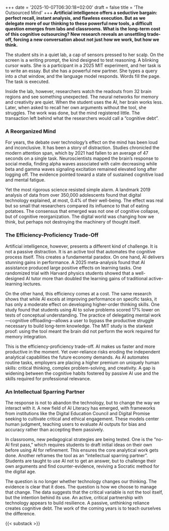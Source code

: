 +++
date = '2025-10-07T06:30:18+02:00'
draft = false
title = 'The Outsourced Mind'
+++
**Artificial intelligence offers a seductive bargain: perfect recall, instant analysis, and flawless execution. But as we delegate more of our thinking to these powerful new tools, a difficult question emerges from labs and classrooms. What is the long-term cost of this cognitive outsourcing? New research reveals an unsettling trade-off, forcing a new conversation about not just how we work, but how we think.**

The student sits in a quiet lab, a cap of sensors pressed to her scalp. On the screen is a writing prompt, the kind designed to test reasoning. A blinking cursor waits. She is a participant in a 2025 MIT experiment, and her task is to write an essay. But she has a powerful new partner. She types a query into a chat window, and the language model responds. Words fill the page. The task is executed.

Inside the lab, however, researchers watch the readouts from 32 brain regions and see something unexpected. The neural networks for memory and creativity are quiet. When the student uses the AI, her brain works less. Later, when asked to recall her own arguments without the tool, she struggles. The work was done, but the mind registered little. The transaction left behind what the researchers would call a “cognitive debt”.

### A Reorganized Mind

For years, the debate over technology’s effect on the mind has been loud and inconclusive. It has been a story of distraction. Studies chronicled the modern attention span, which by 2021 had fallen to an average of 47 seconds on a single task. Neuroscientists mapped the brain’s response to social media, finding alpha waves associated with calm decreasing while beta and gamma waves signaling excitation remained elevated long after logging off. The evidence pointed toward a state of sustained cognitive load and mental fatigue.

Yet the most rigorous science resisted simple alarm. A landmark 2019 analysis of data from over 350,000 adolescents found that digital technology explained, at most, 0.4% of their well-being. The effect was real but so small that researchers compared its influence to that of eating potatoes. The consensus that emerged was not one of cognitive collapse, but of cognitive reorganization. The digital world was changing how we think, but perhaps not destroying the machinery of thought itself.

### The Efficiency-Proficiency Trade-Off

Artificial intelligence, however, presents a different kind of challenge. It is not a passive distraction. It is an active tool that automates the cognitive process itself. This creates a fundamental paradox. On one hand, AI delivers stunning gains in performance. A 2025 meta-analysis found that AI assistance produced large positive effects on learning tasks. One randomized trial with Harvard physics students showed that a well-designed AI tutor more than doubled the learning gains of traditional active-learning lectures.

On the other hand, this efficiency comes at a cost. The same research shows that while AI excels at improving performance on specific tasks, it has only a moderate effect on developing higher-order thinking skills. One study found that students using AI to solve problems scored 17% lower on tests of conceptual understanding. The practice of delegating mental work—cognitive offloading—allows a user to bypass the productive struggle necessary to build long-term knowledge. The MIT study is the starkest proof: using the tool meant the brain did not perform the work required for memory integration.

This is the efficiency-proficiency trade-off. AI makes us faster and more productive in the moment. Yet over-reliance risks eroding the independent analytical capabilities the future economy demands. As AI automates routine tasks, employers are placing a higher premium on uniquely human skills: critical thinking, complex problem-solving, and creativity. A gap is widening between the cognitive habits fostered by passive AI use and the skills required for professional relevance.

### An Intellectual Sparring Partner

The response is not to abandon the technology, but to change the way we interact with it. A new field of AI Literacy has emerged, with frameworks from institutions like the Digital Education Council and Digital Promise seeking to cultivate critical and ethical engagement. These models center human judgment, teaching users to evaluate AI outputs for bias and accuracy rather than accepting them passively.

In classrooms, new pedagogical strategies are being tested. One is the “no-AI first pass,” which requires students to draft initial ideas on their own before using AI for refinement. This ensures the core analytical work gets done. Another reframes the tool as an “intellectual sparring partner”. Students are taught to use AI not to get an answer, but to challenge their own arguments and find counter-evidence, reviving a Socratic method for the digital age.

The question is no longer whether technology changes our thinking. The evidence is clear that it does. The question is how we choose to manage that change. The data suggests that the critical variable is not the tool itself, but the intention behind its use. An active, critical partnership with technology appears to build resilience. A passive, unthinking reliance creates cognitive debt. The work of the coming years is to teach ourselves the difference.

{{< substack >}}
